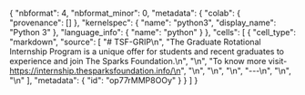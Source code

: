 {
  "nbformat": 4,
  "nbformat_minor": 0,
  "metadata": {
    "colab": {
      "provenance": []
    },
    "kernelspec": {
      "name": "python3",
      "display_name": "Python 3"
    },
    "language_info": {
      "name": "python"
    }
  },
  "cells": [
    {
      "cell_type": "markdown",
      "source": [
        "# TSF-GRIP\n",
        "The Graduate Rotational Internship Program is a unique offer for students and recent graduates to experience and join The Sparks Foundation.\n",
        "\n",
        "To know more visit- https://internship.thesparksfoundation.info/\n",
        "\n",
        "\n",
        "\n",
        "---\n",
        "\n",
        "\n"
      ],
      "metadata": {
        "id": "op77rMMP8OOy"
      }
    }
  ]
}